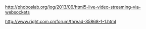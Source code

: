 http://phoboslab.org/log/2013/09/html5-live-video-streaming-via-websockets

http://www.right.com.cn/forum/thread-35868-1-1.html
